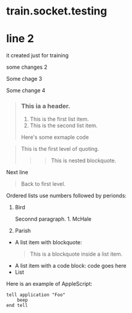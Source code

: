# train.socket.testing
# line 2
it created just for training

some changes 2

Some chage 3

Some change 4

> ### This ia a header.
>
> 1. This is the first list item.
> 2. This is the second list item.
>
> Here's some exmaple code

> This is the first level of quoting.
>
>>> This is nested blockquote.<br>

Next line
>
> Back to first level.

Ordered lists use numbers followed by perionds:
1. Bird

   Seconnd paragraph.
1\. McHale
1. Parish

* A list item with blockquote:
  > This is a blockquote
  > inside a list item.
* A list item with a code block:
             code goes here
* List

Here is an example of AppleScript:

    tell application "Foo"
        beep
    end tell
